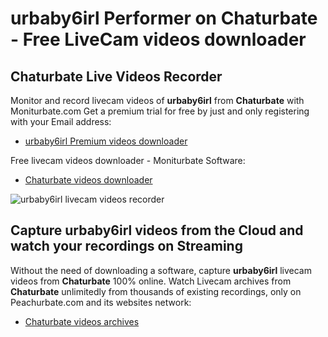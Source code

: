 # urbaby6irl Performer on Chaturbate - Free LiveCam videos downloader

## Chaturbate Live Videos Recorder

Monitor and record livecam videos of **urbaby6irl** from **Chaturbate** with Moniturbate.com
Get a premium trial for free by just and only registering with your Email address:
* [urbaby6irl Premium videos downloader](https://moniturbate.com/request-demo-licence-key.html)

Free livecam videos downloader - Moniturbate Software:
* [Chaturbate videos downloader](https://moniturbate.com/moniturbate-download-software.html)

![urbaby6irl livecam videos recorder](https://peachurnet.com/templates/moniturbate-software.png)


## Capture urbaby6irl videos from the Cloud and watch your recordings on Streaming

Without the need of downloading a software, capture **urbaby6irl** livecam videos from **Chaturbate** 100% online.
Watch Livecam archives from **Chaturbate** unlimitedly from thousands of existing recordings, only on Peachurbate.com and its websites network:
* [Chaturbate videos archives](https://peachurnet.com/)